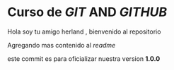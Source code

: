 # Curso de _GIT_ AND _GITHUB_

Hola soy tu amigo herland , bienvenido
al repositorio

Agregando mas contenido al _readme_

este commit es para oficializar nuestra
version **1.0.0**
